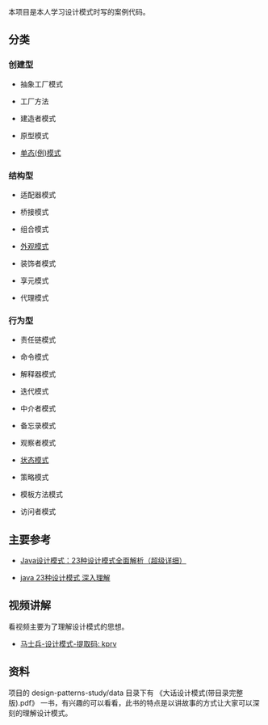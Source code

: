本项目是本人学习设计模式时写的案例代码。

## 分类

### 创建型

- 抽象工厂模式

- 工厂方法

- 建造者模式

- 原型模式

- [单态(例)模式](single)

### 结构型

- 适配器模式

- 桥接模式

- 组合模式

- [外观模式](facade)

- 装饰者模式

- 享元模式

- 代理模式


### 行为型

- 责任链模式

- 命令模式

- 解释器模式

- 迭代模式

- 中介者模式

- 备忘录模式

- 观察者模式

- [状态模式](state)

- 策略模式

- 模板方法模式

- 访问者模式

## 主要参考

- [Java设计模式：23种设计模式全面解析（超级详细）](http://c.biancheng.net/design_pattern/)

- [java 23种设计模式 深入理解](https://www.cnblogs.com/foryang/p/5849402.html)


## 视频讲解

看视频主要为了理解设计模式的思想。

- [马士兵-设计模式-提取码: kprv](https://pan.baidu.com/s/1KOhSj_ppx55luXXRewYyog)

## 资料

项目的 design-patterns-study/data 目录下有 《大话设计模式(带目录完整版).pdf》 一书，有兴趣的可以看看，此书的特点是以讲故事的方式让大家可以深刻的理解设计模式。